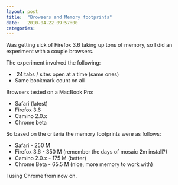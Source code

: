 ```yaml
---
layout: post
title:  "Browsers and Memory footprints"
date:   2010-04-22 09:57:00
categories:   
---
```

<p>Was getting sick of Firefox 3.6 taking up tons of memory, so I did an experiment with a couple browsers.</p>
<p>The experiment involved the following:</p>
<ul>
<li> 24 tabs / sites open at a time (same ones)</li>
<li>Same bookmark count on all</li>
</ul>
<p>Browsers tested on a MacBook Pro:</p>
<ul>
<li>Safari (latest)</li>
<li>Firefox 3.6</li>
<li>Camino 2.0.x</li>
<li>Chrome beta</li>
</ul>
<p>So based on the criteria the memory footprints were as follows:</p>
<ul>
<li>Safari - 250 M</li>
<li>Firefox 3.6 - 350 M (remember the days of mosaic 2m install?)</li>
<li>Camino 2.0.x - 175 M (better)</li>
<li>Chrome Beta - 65.5 M (nice, more memory to work with)</li>
</ul>
<p>I using Chrome from now on.</p>
<p> </p>
